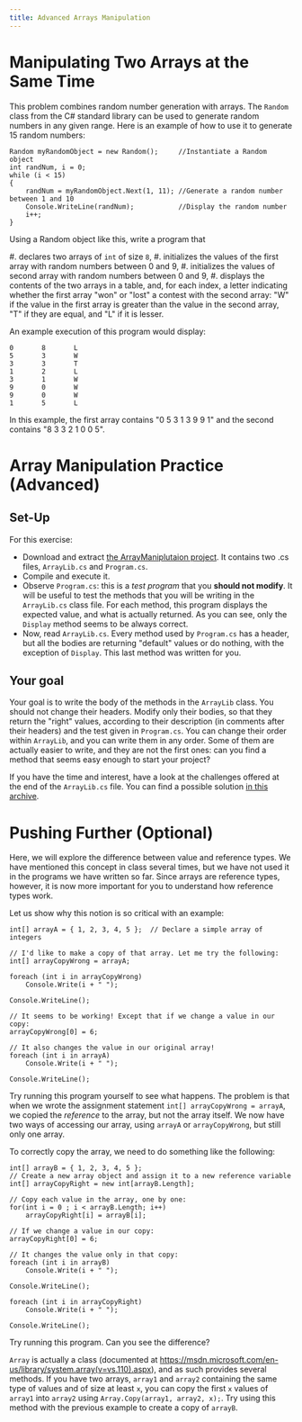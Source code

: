 ```yaml
---
title: Advanced Arrays Manipulation
---
```


# Manipulating Two Arrays at the Same Time

This problem combines random number generation with arrays.
The `Random` class from the C# standard library can be used to generate random numbers in any given range.
Here is an example of how to use it to generate 15 random numbers:

```
Random myRandomObject = new Random();     //Instantiate a Random object
int randNum, i = 0;
while (i < 15)
{
	randNum = myRandomObject.Next(1, 11); //Generate a random number between 1 and 10
	Console.WriteLine(randNum);	          //Display the random number
	i++;
}
```

Using a Random object like this, write a program that

#. declares two arrays of `int` of size `8`,
#. initializes the values of the first array with random numbers between $0$ and $9$,
#. initializes the values of second  array with random numbers between $0$ and $9$,
#. displays the contents of the two arrays in a table, and, for each index, a letter indicating whether the first array "won" or "lost" a contest with the second array: "W" if the value in the first array is greater than the value in the second array, "T" if they are equal, and "L" if it is lesser.

An example execution of this program would display:

~~~~{.plain}
0       8       L
5       3       W
3       3       T
1       2       L
3       1       W
9       0       W
9       0       W
1       5       L
~~~~

In this example, the first array contains "0 5 3 1 3 9 9 1" and the second contains "8 3 3 2 1 0 0 5".

# Array Manipulation Practice (Advanced)

## Set-Up

For this exercise:

- Download and extract [the ArrayManiplutaion project](ArrayManipulation.zip). It contains two .cs files, `ArrayLib.cs` and `Program.cs`.
- Compile and execute it.
- Observe `Program.cs`: this is a _test program_ that you **should not modify**. It will be useful to test the methods that you will be writing in the `ArrayLib.cs` class file. For each method, this program displays the expected value, and what is actually returned. As you can see, only the `Display` method seems to be always correct.
- Now, read `ArrayLib.cs`. Every method used by `Program.cs` has a header, but all the bodies are returning "default" values or do nothing, with the exception of `Display`. This last method was written for you.

## Your goal

Your goal is to write the body of the methods in the `ArrayLib` class.
You should not change their headers. 
Modify only their bodies, so that they return the "right" values, according to their description (in comments after their headers) and the test given in `Program.cs`.
You can change their order within `ArrayLib`, and you can write them in any order.
Some of them are actually easier to write, and they are not the first ones: can you find a method that seems easy enough to start your project?

If you have the time and interest, have a look at the challenges offered at the end of the `ArrayLib.cs` file.
You can find a possible solution [in this archive](ArrayManipulationSolution.zip).

# Pushing Further (Optional)

Here, we will explore the difference between value and reference types.
We have mentioned this concept in class several times, but we have not used it in the programs we have written so far.
Since arrays are reference types, however, it is now more important for you to understand how reference types work.

Let us show why this notion is so critical with an example:

```{.cs}
int[] arrayA = { 1, 2, 3, 4, 5 };  // Declare a simple array of integers

// I'd like to make a copy of that array. Let me try the following:
int[] arrayCopyWrong = arrayA;

foreach (int i in arrayCopyWrong)
    Console.Write(i + " ");

Console.WriteLine();

// It seems to be working! Except that if we change a value in our copy:
arrayCopyWrong[0] = 6;

// It also changes the value in our original array!
foreach (int i in arrayA)
    Console.Write(i + " ");

Console.WriteLine();
```

Try running this program yourself to see what happens.
The problem is that when we wrote the assignment statement `int[] arrayCopyWrong = arrayA`, we copied the _reference_ to the array, but not the array itself.
We now have two ways of accessing our array, using `arrayA` or `arrayCopyWrong`, but still only one array.

To correctly copy the array, we need to do something like the following:

```{.cs}
int[] arrayB = { 1, 2, 3, 4, 5 };
// Create a new array object and assign it to a new reference variable
int[] arrayCopyRight = new int[arrayB.Length];

// Copy each value in the array, one by one:
for(int i = 0 ; i < arrayB.Length; i++)
    arrayCopyRight[i] = arrayB[i];

// If we change a value in our copy:
arrayCopyRight[0] = 6;

// It changes the value only in that copy:
foreach (int i in arrayB)
    Console.Write(i + " ");

Console.WriteLine();

foreach (int i in arrayCopyRight)
    Console.Write(i + " ");  

Console.WriteLine();
```

Try running this program. Can you see the difference?

`Array` is actually a class (documented at <https://msdn.microsoft.com/en-us/library/system.array(v=vs.110).aspx>), and as such provides several methods.
If you have two arrays, `array1` and `array2` containing the same type of values and of size at least `x`, you can copy the first `x` values of `array1` into `array2` using `Array.Copy(array1, array2, x);`.
Try using this method with the previous example to create a copy of `arrayB`.

